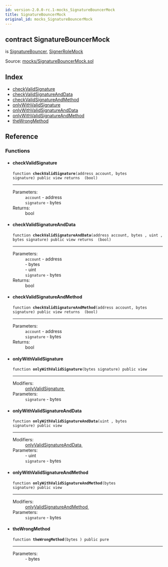 ```yaml
---
id: version-2.0.0-rc.1-mocks_SignatureBouncerMock
title: SignatureBouncerMock
original_id: mocks_SignatureBouncerMock
---
```


<div class="contract-doc"><div class="contract"><h2 class="contract-header"><span class="contract-kind">contract</span> SignatureBouncerMock</h2><p class="base-contracts"><span>is</span> <a href="drafts_SignatureBouncer.html">SignatureBouncer</a><span>, </span><a href="mocks_SignerRoleMock.html">SignerRoleMock</a></p><div class="source">Source: <a href="https://github.com/OpenZeppelin/zeppelin-solidity/blob/v2.0.0-rc.1/contracts/mocks/SignatureBouncerMock.sol" target="_blank">mocks/SignatureBouncerMock.sol</a></div></div><div class="index"><h2>Index</h2><ul><li><a href="mocks_SignatureBouncerMock.html#checkValidSignature">checkValidSignature</a></li><li><a href="mocks_SignatureBouncerMock.html#checkValidSignatureAndData">checkValidSignatureAndData</a></li><li><a href="mocks_SignatureBouncerMock.html#checkValidSignatureAndMethod">checkValidSignatureAndMethod</a></li><li><a href="mocks_SignatureBouncerMock.html#onlyWithValidSignature">onlyWithValidSignature</a></li><li><a href="mocks_SignatureBouncerMock.html#onlyWithValidSignatureAndData">onlyWithValidSignatureAndData</a></li><li><a href="mocks_SignatureBouncerMock.html#onlyWithValidSignatureAndMethod">onlyWithValidSignatureAndMethod</a></li><li><a href="mocks_SignatureBouncerMock.html#theWrongMethod">theWrongMethod</a></li></ul></div><div class="reference"><h2>Reference</h2><div class="functions"><h3>Functions</h3><ul><li><div class="item function"><span id="checkValidSignature" class="anchor-marker"></span><h4 class="name">checkValidSignature</h4><div class="body"><code class="signature">function <strong>checkValidSignature</strong><span>(address account, bytes signature) </span><span>public </span><span>view </span><span>returns  (bool) </span></code><hr/><dl><dt><span class="label-parameters">Parameters:</span></dt><dd><div><code>account</code> - address</div><div><code>signature</code> - bytes</div></dd><dt><span class="label-return">Returns:</span></dt><dd>bool</dd></dl></div></div></li><li><div class="item function"><span id="checkValidSignatureAndData" class="anchor-marker"></span><h4 class="name">checkValidSignatureAndData</h4><div class="body"><code class="signature">function <strong>checkValidSignatureAndData</strong><span>(address account, bytes , uint , bytes signature) </span><span>public </span><span>view </span><span>returns  (bool) </span></code><hr/><dl><dt><span class="label-parameters">Parameters:</span></dt><dd><div><code>account</code> - address</div><div><code></code> - bytes</div><div><code></code> - uint</div><div><code>signature</code> - bytes</div></dd><dt><span class="label-return">Returns:</span></dt><dd>bool</dd></dl></div></div></li><li><div class="item function"><span id="checkValidSignatureAndMethod" class="anchor-marker"></span><h4 class="name">checkValidSignatureAndMethod</h4><div class="body"><code class="signature">function <strong>checkValidSignatureAndMethod</strong><span>(address account, bytes signature) </span><span>public </span><span>view </span><span>returns  (bool) </span></code><hr/><dl><dt><span class="label-parameters">Parameters:</span></dt><dd><div><code>account</code> - address</div><div><code>signature</code> - bytes</div></dd><dt><span class="label-return">Returns:</span></dt><dd>bool</dd></dl></div></div></li><li><div class="item function"><span id="onlyWithValidSignature" class="anchor-marker"></span><h4 class="name">onlyWithValidSignature</h4><div class="body"><code class="signature">function <strong>onlyWithValidSignature</strong><span>(bytes signature) </span><span>public </span><span>view </span></code><hr/><dl><dt><span class="label-modifiers">Modifiers:</span></dt><dd><a href="drafts_SignatureBouncer.html#onlyValidSignature">onlyValidSignature </a></dd><dt><span class="label-parameters">Parameters:</span></dt><dd><div><code>signature</code> - bytes</div></dd></dl></div></div></li><li><div class="item function"><span id="onlyWithValidSignatureAndData" class="anchor-marker"></span><h4 class="name">onlyWithValidSignatureAndData</h4><div class="body"><code class="signature">function <strong>onlyWithValidSignatureAndData</strong><span>(uint , bytes signature) </span><span>public </span><span>view </span></code><hr/><dl><dt><span class="label-modifiers">Modifiers:</span></dt><dd><a href="drafts_SignatureBouncer.html#onlyValidSignatureAndData">onlyValidSignatureAndData </a></dd><dt><span class="label-parameters">Parameters:</span></dt><dd><div><code></code> - uint</div><div><code>signature</code> - bytes</div></dd></dl></div></div></li><li><div class="item function"><span id="onlyWithValidSignatureAndMethod" class="anchor-marker"></span><h4 class="name">onlyWithValidSignatureAndMethod</h4><div class="body"><code class="signature">function <strong>onlyWithValidSignatureAndMethod</strong><span>(bytes signature) </span><span>public </span><span>view </span></code><hr/><dl><dt><span class="label-modifiers">Modifiers:</span></dt><dd><a href="drafts_SignatureBouncer.html#onlyValidSignatureAndMethod">onlyValidSignatureAndMethod </a></dd><dt><span class="label-parameters">Parameters:</span></dt><dd><div><code>signature</code> - bytes</div></dd></dl></div></div></li><li><div class="item function"><span id="theWrongMethod" class="anchor-marker"></span><h4 class="name">theWrongMethod</h4><div class="body"><code class="signature">function <strong>theWrongMethod</strong><span>(bytes ) </span><span>public </span><span>pure </span></code><hr/><dl><dt><span class="label-parameters">Parameters:</span></dt><dd><div><code></code> - bytes</div></dd></dl></div></div></li></ul></div></div></div>
